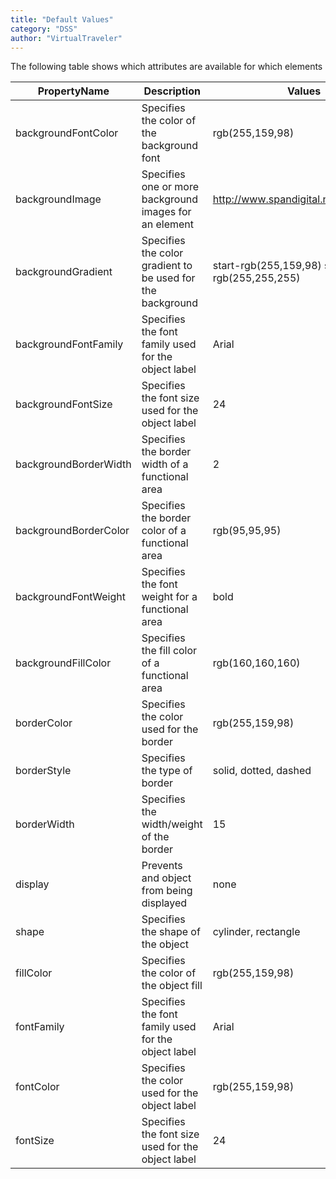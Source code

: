 ```yaml
---
title: "Default Values"
category: "DSS"
author: "VirtualTraveler"
---
```

The following table shows which attributes are available for which elements 

| PropertyName | Description | Values |
|--------------|-------------|--------|
| backgroundFontColor | Specifies the color of the background font | rgb(255,159,98) |
backgroundImage | Specifies one or more background images for an element | http://www.spandigital.net/texture.png |
| backgroundGradient | Specifies the color gradient to be used for the background| start-rgb(255,159,98) stop-rgb(255,255,255)
| backgroundFontFamily | Specifies the font family used for the object label|  Arial
| backgroundFontSize | Specifies the font size used for the object label| 24
| backgroundBorderWidth | Specifies the border width of a functional area| 2
| backgroundBorderColor | Specifies the border color of a functional area| rgb(95,95,95)
| backgroundFontWeight | Specifies the font weight for a functional area| bold
| backgroundFillColor | Specifies the fill color of a functional area| rgb(160,160,160)
| borderColor | Specifies the color used for the border| rgb(255,159,98)
| borderStyle | Specifies the type of border| solid, dotted, dashed
| borderWidth | Specifies the width/weight of the border| 15
| display | Prevents and object from being displayed | none
| shape | Specifies the shape of the object| cylinder, rectangle
| fillColor | Specifies the color of the object fill| rgb(255,159,98)
| fontFamily | Specifies the font family used for the object label| Arial
| fontColor | Specifies the color used for the object label| rgb(255,159,98)
| fontSize | Specifies the font size used for the object label| 24

